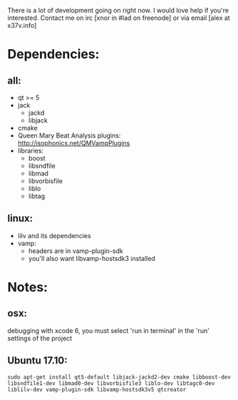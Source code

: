 There is a lot of development going on right now.  I would love help if you're
interested.  Contact me on irc [xnor in #lad on freenode] or via email [alex at
x37v.info]

# Dependencies: 

## all:
 * qt >= 5
 * jack
   * jackd
   * libjack
 * cmake
 * Queen Mary Beat Analysis plugins: http://isophonics.net/QMVampPlugins
 * libraries:
   * boost
   * libsndfile
   * libmad
   * libvorbisfile
   * liblo
   * libtag

## linux:
 * lilv and its dependencies
 * vamp:
   * headers are in vamp-plugin-sdk
   * you'll also want libvamp-hostsdk3 installed

# Notes:

## osx:
debugging with xcode 6, you must select 'run in terminal' in the 'run' settings of the project

## Ubuntu 17.10:
```
sudo apt-get install qt5-default libjack-jackd2-dev cmake libboost-dev libsndfile1-dev libmad0-dev libvorbisfile3 liblo-dev libtagc0-dev liblilv-dev vamp-plugin-sdk libvamp-hostsdk3v5 qtcreator
```

